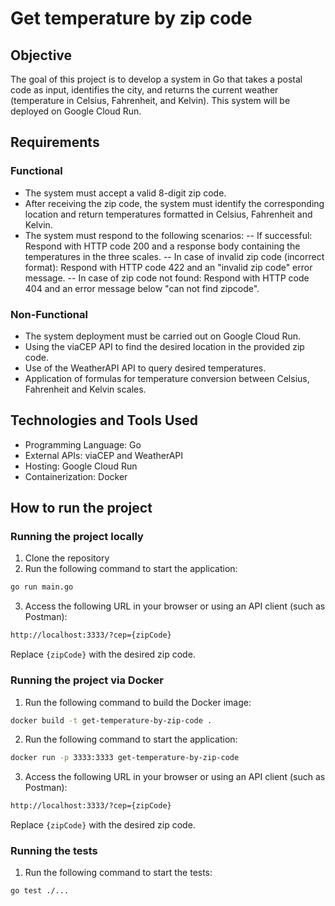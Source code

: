 # Get temperature by zip code

## Objective
The goal of this project is to develop a system in Go that takes a postal code as input, identifies the city, and returns the current weather (temperature in Celsius, Fahrenheit, and Kelvin). This system will be deployed on Google Cloud Run.

## Requirements

### Functional

- The system must accept a valid 8-digit zip code.
- After receiving the zip code, the system must identify the corresponding location and return temperatures formatted in Celsius, Fahrenheit and Kelvin.
- The system must respond to the following scenarios:
-- If successful: Respond with HTTP code 200 and a response body containing the temperatures in the three scales.
-- In case of invalid zip code (incorrect format): Respond with HTTP code 422 and an "invalid zip code" error message.
-- In case of zip code not found: Respond with HTTP code 404 and an error message below "can not find zipcode".

### Non-Functional
- The system deployment must be carried out on Google Cloud Run.
- Using the viaCEP API to find the desired location in the provided zip code.
- Use of the WeatherAPI API to query desired temperatures.
- Application of formulas for temperature conversion between Celsius, Fahrenheit and Kelvin scales.


## Technologies and Tools Used

- Programming Language: Go
- External APIs: viaCEP and WeatherAPI
- Hosting: Google Cloud Run
- Containerization: Docker


## How to run the project

### Running the project locally

1. Clone the repository
2. Run the following command to start the application:
```bash
go run main.go
```
3. Access the following URL in your browser or using an API client (such as Postman):
```bash
http://localhost:3333/?cep={zipCode}
```
Replace `{zipCode}` with the desired zip code.

### Running the project via Docker

1. Run the following command to build the Docker image:
```bash
docker build -t get-temperature-by-zip-code .
```
2. Run the following command to start the application:
```bash
docker run -p 3333:3333 get-temperature-by-zip-code
```
3. Access the following URL in your browser or using an API client (such as Postman):
```bash
http://localhost:3333/?cep={zipCode}
```
Replace `{zipCode}` with the desired zip code.

### Running the tests

1. Run the following command to start the tests:
```bash
go test ./...
```